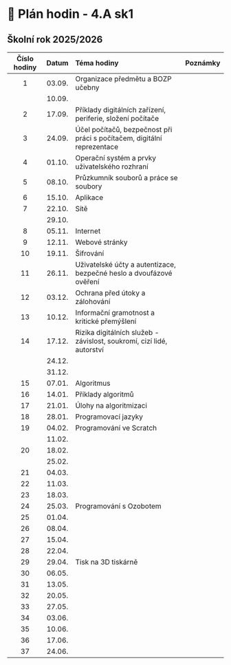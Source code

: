 # 📅 Plán hodin - 4.A sk1

## Školní rok 2025/2026

| Číslo hodiny | Datum  | Téma hodiny                                                             | Poznámky |
| :----------: | :----: | :---------------------------------------------------------------------- | :------- |
|      1       | 03.09. | Organizace předmětu a BOZP učebny                                       |          |
|              | 10.09. |                                                                         |          |
|      2       | 17.09. | Příklady digitálních zařízení, periferie, složení počítače              |          |
|      3       | 24.09. | Účel počítačů, bezpečnost při práci s počítačem, digitální reprezentace |          |
|      4       | 01.10. | Operační systém a prvky uživatelského rozhraní                          |          |
|      5       | 08.10. | Průzkumník souborů a práce se soubory                                   |          |
|      6       | 15.10. | Aplikace                                                                |          |
|      7       | 22.10. | Sítě                                                                    |          |
|              | 29.10. |                                                                         |          |
|      8       | 05.11. | Internet                                                                |          |
|      9       | 12.11. | Webové stránky                                                          |          |
|      10      | 19.11. | Šifrování                                                               |          |
|      11      | 26.11. | Uživatelské účty a autentizace, bezpečné heslo a dvoufázové ověření     |          |
|      12      | 03.12. | Ochrana před útoky a zálohování                                         |          |
|      13      | 10.12. | Informační gramotnost a kritické přemýšlení                             |          |
|      14      | 17.12. | Rizika digitálních služeb - závislost, soukromí, cizí lidé, autorství   |          |
|              | 24.12. |                                                                         |          |
|              | 31.12. |                                                                         |          |
|      15      | 07.01. | Algoritmus                                                              |          |
|      16      | 14.01. | Příklady algoritmů                                                      |          |
|      17      | 21.01. | Úlohy na algoritmizaci                                                  |          |
|      18      | 28.01. | Programovací jazyky                                                     |          |
|      19      | 04.02. | Programování ve Scratch                                                 |          |
|              | 11.02. |                                                                         |          |
|      20      | 18.02. |                                                                         |          |
|              | 25.02. |                                                                         |          |
|      21      | 04.03. |                                                                         |          |
|      22      | 11.03. |                                                                         |          |
|      23      | 18.03. |                                                                         |          |
|      24      | 25.03. | Programování s Ozobotem                                                 |          |
|      25      | 01.04. |                                                                         |          |
|      26      | 08.04. |                                                                         |          |
|      27      | 15.04. |                                                                         |          |
|      28      | 22.04. |                                                                         |          |
|      29      | 29.04. | Tisk na 3D tiskárně                                                     |          |
|      30      | 06.05. |                                                                         |          |
|      31      | 13.05. |                                                                         |          |
|      32      | 20.05. |                                                                         |          |
|      33      | 27.05. |                                                                         |          |
|      34      | 03.06. |                                                                         |          |
|      35      | 10.06. |                                                                         |          |
|      36      | 17.06. |                                                                         |          |
|      37      | 24.06. |                                                                         |          |

